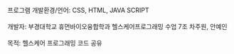 
<br>프로그램 개발환경/언어: CSS, HTML, JAVA SCRIPT <br/>
<br>개발자: 부경대학교 휴먼바이오융합학과 헬스케어프로그래밍 수업 7조 차주원, 안예인<br/>
<br>목적: 헬스케어 프로그래밍 코드 공유<br/>
